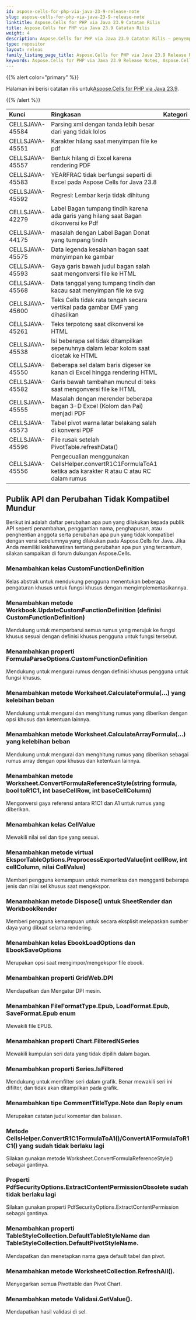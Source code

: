```yaml
---
id: aspose-cells-for-php-via-java-23-9-release-note
slug: aspose-cells-for-php-via-java-23-9-release-note
linktitle: Aspose.Cells for PHP via Java 23.9 Catatan Rilis
title: Aspose.Cells for PHP via Java 23.9 Catatan Rilis
weight: 4
description: Aspose.Cells for PHP via Java 23.9 Catatan Rilis – penyempurnaan terkini, fitur baru, dan perbaikan
type: repositor
layout: releas
family_listing_page_title: Aspose.Cells for PHP via Java 23.9 Release Note
keywords: Aspose.Cells for PHP via Java 23.9 Release Notes, Aspose.Cells for PHP via Java 23.9 updates and fixe
---
```

{{% alert color="primary" %}}

 Halaman ini berisi catatan rilis untuk[Aspose.Cells for PHP via Java 23.9](https://releases.aspose.com/cells/php/new-releases/aspose.cells-for-php-via-java-23.9/).

{{% /alert %}}

|**Kunci**|**Ringkasan**|**Kategori**|
| :- | :- | :- |
|CELLSJAVA-45584| Parsing xml dengan tanda lebih besar dari yang tidak lolos|
|CELLSJAVA-45551|Karakter hilang saat menyimpan file ke pdf|
|CELLSJAVA-45557|Bentuk hilang di Excel karena rendering PDF|
|CELLSJAVA-45583|YEARFRAC tidak berfungsi seperti di Excel pada Aspose Cells for Java 23.8|
|CELLSJAVA-45592|Regresi: Lembar kerja tidak dihitung|
|CELLSJAVA-42279|Label Bagan tumpang tindih karena ada garis yang hilang saat Bagan dikonversi ke Pdf|
|CELLSJAVA-44175| masalah dengan Label Bagan Donat yang tumpang tindih|
|CELLSJAVA-45575|Data legenda kesalahan bagan saat menyimpan ke gambar|
|CELLSJAVA-45593|Gaya garis bawah judul bagan salah saat mengonversi file ke HTML|
|CELLSJAVA-45568|Data tanggal yang tumpang tindih dan kacau saat menyimpan file ke svg|
|CELLSJAVA-45600|Teks Cells tidak rata tengah secara vertikal pada gambar EMF yang dihasilkan|
|CELLSJAVA-45261|Teks terpotong saat dikonversi ke HTML|
|CELLSJAVA-45538| Isi beberapa sel tidak ditampilkan sepenuhnya dalam lebar kolom saat dicetak ke HTML|
|CELLSJAVA-45550|Beberapa sel dalam baris digeser ke kanan di Excel hingga rendering HTML|
|CELLSJAVA-45582|Garis bawah tambahan muncul di teks saat mengonversi file ke HTML|
|CELLSJAVA-45555|Masalah dengan merender beberapa bagan 3-D Excel (Kolom dan Pai) menjadi PDF|
|CELLSJAVA-45573|Tabel pivot warna latar belakang salah di konversi PDF|
|CELLSJAVA-45596|File rusak setelah PivotTable.refreshData()|
|CELLSJAVA-45556|Pengecualian menggunakan CellsHelper.convertR1C1FormulaToA1 ketika ada karakter R atau C atau RC dalam rumus|

##  **Publik API dan Perubahan Tidak Kompatibel Mundur**

Berikut ini adalah daftar perubahan apa pun yang dilakukan kepada publik API seperti penambahan, penggantian nama, penghapusan, atau penghentian anggota serta perubahan apa pun yang tidak kompatibel dengan versi sebelumnya yang dilakukan pada Aspose.Cells for Java. Jika Anda memiliki kekhawatiran tentang perubahan apa pun yang tercantum, silakan sampaikan di forum dukungan Aspose.Cells.

###  **Menambahkan kelas CustomFunctionDefinition**

Kelas abstrak untuk mendukung pengguna menentukan beberapa pengaturan khusus untuk fungsi khusus dengan mengimplementasikannya.

###  **Menambahkan metode Workbook.UpdateCustomFunctionDefinition (definisi CustomFunctionDefinition)**

Mendukung untuk memperbarui semua rumus yang merujuk ke fungsi khusus sesuai dengan definisi khusus pengguna untuk fungsi tersebut.

###  **Menambahkan properti FormulaParseOptions.CustomFunctionDefinition**

Mendukung untuk mengurai rumus dengan definisi khusus pengguna untuk fungsi khusus.

###  **Menambahkan metode Worksheet.CalculateFormula(...) yang kelebihan beban**

Mendukung untuk mengurai dan menghitung rumus yang diberikan dengan opsi khusus dan ketentuan lainnya.

###  **Menambahkan metode Worksheet.CalculateArrayFormula(...) yang kelebihan beban**

Mendukung untuk mengurai dan menghitung rumus yang diberikan sebagai rumus array dengan opsi khusus dan ketentuan lainnya.

###  **Menambahkan metode Worksheet.ConvertFormulaReferenceStyle(string formula, bool toR1C1, int baseCellRow, int baseCellColumn)**

Mengonversi gaya referensi antara R1C1 dan A1 untuk rumus yang diberikan.

###  **Menambahkan kelas CellValue**

Mewakili nilai sel dan tipe yang sesuai.

###  **Menambahkan metode virtual EksporTableOptions.PreprocessExportedValue(int cellRow, int cellColumn, nilai CellValue)**

Memberi pengguna kemampuan untuk memeriksa dan mengganti beberapa jenis dan nilai sel khusus saat mengekspor.

###  **Menambahkan metode Dispose() untuk SheetRender dan WorkbookRender**

Memberi pengguna kemampuan untuk secara eksplisit melepaskan sumber daya yang dibuat selama rendering.

###  **Menambahkan kelas EbookLoadOptions dan EbookSaveOptions**

Merupakan opsi saat mengimpor/mengekspor file ebook.

###  **Menambahkan properti GridWeb.DPI**

Mendapatkan dan Mengatur DPI mesin.

###  **Menambahkan FileFormatType.Epub, LoadFormat.Epub, SaveFormat.Epub enum**

Mewakili file EPUB.

###  **Menambahkan properti Chart.FilteredNSeries**

Mewakili kumpulan seri data yang tidak dipilih dalam bagan.

###  **Menambahkan properti Series.IsFiltered**

Mendukung untuk memfilter seri dalam grafik. Benar mewakili seri ini difilter, dan tidak akan ditampilkan pada grafik.

###  **Menambahkan tipe CommentTitleType.Note dan Reply enum**

Merupakan catatan judul komentar dan balasan.

###  **Metode CellsHelper.ConvertR1C1FormulaToA1()/ConvertA1FormulaToR1C1() yang sudah tidak berlaku lagi**

Silakan gunakan metode Worksheet.ConvertFormulaReferenceStyle() sebagai gantinya.

###  **Properti PdfSecurityOptions.ExtractContentPermissionObsolete sudah tidak berlaku lagi**

Silakan gunakan properti PdfSecurityOptions.ExtractContentPermission sebagai gantinya.

###  **Menambahkan properti TableStyleCollection.DefaultTableStyleName dan TableStyleCollection.DefaultPivotStyleName.**

Mendapatkan dan menetapkan nama gaya default tabel dan pivot.

###  **Menambahkan metode WorksheetCollection.RefreshAll().**

Menyegarkan semua Pivottable dan Pivot Chart.

###  **Menambahkan metode Validasi.GetValue().**

Mendapatkan hasil validasi di sel.

